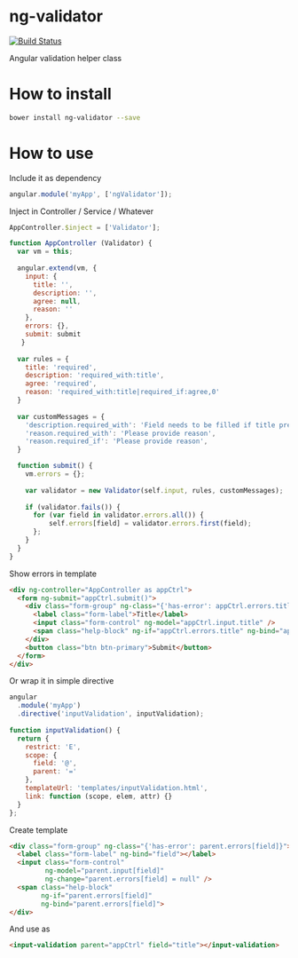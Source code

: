 # ng-validator

[![Build Status](https://img.shields.io/travis/andrewdacenko/ng-validator/master.svg?style=flat-square)](https://travis-ci.org/andrewdacenko/ng-validator) 

Angular validation helper class

# How to install
```sh 
bower install ng-validator --save
```

# How to use

Include it as dependency 
```javascript
angular.module('myApp', ['ngValidator']);
```

Inject in Controller / Service / Whatever 
```javascript
AppController.$inject = ['Validator'];

function AppController (Validator) {
  var vm = this;
  
  angular.extend(vm, { 
    input: {
      title: '',
      description: '',
      agree: null,
      reason: ''
    },
    errors: {},
    submit: submit
   }
  
  var rules = {
    title: 'required',
    description: 'required_with:title',
    agree: 'required',
    reason: 'required_with:title|required_if:agree,0'
  }
  
  var customMessages = {
    'description.required_with': 'Field needs to be filled if title present',
    'reason.required_with': 'Please provide reason',
    'reason.required_if': 'Please provide reason',
  }

  function submit() {
    vm.errors = {};
    
    var validator = new Validator(self.input, rules, customMessages);
    
    if (validator.fails()) {
      for (var field in validator.errors.all()) {
          self.errors[field] = validator.errors.first(field);
      };  
    }
  }
}
``` 

Show errors in template
```html
<div ng-controller="AppController as appCtrl">
  <form ng-submit="appCtrl.submit()">
    <div class="form-group" ng-class="{'has-error': appCtrl.errors.title}">
      <label class="form-label">Title</label>
      <input class="form-control" ng-model="appCtrl.input.title" />
      <span class="help-block" ng-if="appCtrl.errors.title" ng-bind="appCtrl.errors.title">
    </div>
    <button class="btn btn-primary">Submit</button>
  </form>
</div>
```

Or wrap it in simple directive
```javascript
angular
  .module('myApp')
  .directive('inputValidation', inputValidation);
  
function inputValidation() {
  return {
    restrict: 'E',
    scope: {
      field: '@',
      parent: '='
    },
    templateUrl: 'templates/inputValidation.html',
    link: function (scope, elem, attr) {}
  }
};
```

Create template
```html
<div class="form-group" ng-class="{'has-error': parent.errors[field]}">
  <label class="form-label" ng-bind="field"></label>
  <input class="form-control" 
         ng-model="parent.input[field]" 
         ng-change="parent.errors[field] = null" />
  <span class="help-block" 
        ng-if="parent.errors[field]" 
        ng-bind="parent.errors[field]">
</div>
```

And use as
```html
<input-validation parent="appCtrl" field="title"></input-validation>
```

